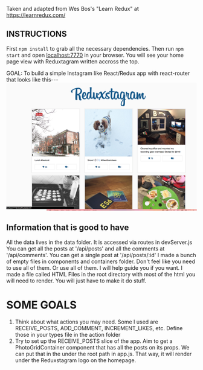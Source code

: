 Taken and adapted from Wes Bos's "Learn Redux" at https://learnredux.com/

## INSTRUCTIONS

First `npm install` to grab all the necessary dependencies.
Then run `npm start` and open <localhost:7770> in your browser.
You will see your home page view with Reduxtagram written accross the top.

GOAL: To build a simple Instagram like React/Redux app with react-router that looks like this---
![Alt text](./goal.png)

## Information that is good to have
All the data lives in the data folder. It is accessed via routes in devServer.js
You can get all the posts at '/api/posts' and all the comments at '/api/comments'. You can get a single post at '/api/posts/:id'
I made a bunch of empty files in components and containers folder. Don't feel like you need to use all of them. Or use all of them. I will help guide you if you want.
I made a file called HTML Files in the root directory with most of the html you will need to render. You will just have to make it do stuff.

# SOME GOALS
1. Think about what actions you may need. Some I used are RECEIVE_POSTS, ADD_COMMENT, INCREMENT_LIKES, etc. Define those in your types file in the action folder
2. Try to set up the RECEIVE_POSTS slice of the app. Aim to get a PhotoGridContainer component that has all the posts on its props. We can put that in the <IndexRoute> under the root path <Route> in app.js. That way, it will render under the Reduxstagram logo on the homepage.

